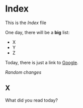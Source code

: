 # Index

This is the _Index_ file

One day, there will be a **big** list:


-  X
-  Y
-  Z

Today, there is just a link to [Google](www.google.com).

_Random changes_

## X

What did you read today?











